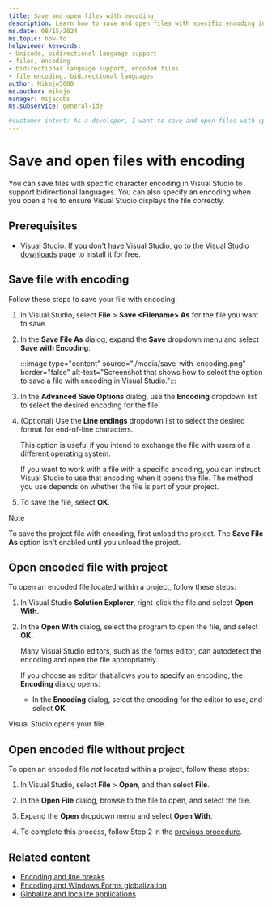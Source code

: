 ```yaml
---
title: Save and open files with encoding
description: Learn how to save and open files with specific encoding in Visual Studio, and ensure files open correctly in subsequent use.
ms.date: 08/15/2024
ms.topic: how-to
helpviewer_keywords:
- Unicode, bidirectional language support
- files, encoding
- bidirectional language support, encoded files
- file encoding, bidirectional languages
author: Mikejo5000
ms.author: mikejo
manager: mijacobs
ms.subservice: general-ide

#customer intent: As a developer, I want to save and open files with specific encoding in Visual Studio, so I can ensure my files open correctly.
---
```


# Save and open files with encoding

You can save files with specific character encoding in Visual Studio to support bidirectional languages. You can also specify an encoding when you open a file to ensure Visual Studio displays the file correctly.

## Prerequisites

- Visual Studio. If you don't have Visual Studio, go to the [Visual Studio downloads](https://visualstudio.microsoft.com/downloads/?cid=learn-onpage-download-cta) page to install it for free.

## Save file with encoding

Follow these steps to save your file with encoding:

1. In Visual Studio, select **File** > **Save <Filename\> As** for the file you want to save.

1. In the **Save File As** dialog, expand the **Save** dropdown menu and select **Save with Encoding**:

   :::image type="content" source="./media/save-with-encoding.png" border="false" alt-text="Screenshot that shows how to select the option to save a file with encoding in Visual Studio.":::

1. In the **Advanced Save Options** dialog, use the **Encoding** dropdown list to select the desired encoding for the file.

1. (Optional) Use the **Line endings** dropdown list to select the desired format for end-of-line characters.

   This option is useful if you intend to exchange the file with users of a different operating system.

   If you want to work with a file with a specific encoding, you can instruct Visual Studio to use that encoding when it opens the file. The method you use depends on whether the file is part of your project.

1. To save the file, select **OK**.

> [!NOTE]
> To save the project file with encoding, first unload the project. The **Save File As** option isn't enabled until you unload the project.

## Open encoded file with project

To open an encoded file located within a project, follow these steps:

1. In Visual Studio **Solution Explorer**, right-click the file and select **Open With**.

1. In the **Open With** dialog, select the program to open the file, and select **OK**.

   Many Visual Studio editors, such as the forms editor, can autodetect the encoding and open the file appropriately.
   
   If you choose an editor that allows you to specify an encoding, the **Encoding** dialog opens:

   - In the **Encoding** dialog, select the encoding for the editor to use, and select **OK**.

Visual Studio opens your file.

## Open encoded file without project

To open an encoded file *not* located within a project, follow these steps:

1. In Visual Studio, select **File** > **Open**, and then select **File**.

1. In the **Open File** dialog, browse to the file to open, and select the file.

1. Expand the **Open** dropdown menu and select **Open With**.

1. To complete this process, follow Step 2 in the [previous procedure](#open-encoded-file-with-project).

## Related content

- [Encoding and line breaks](encodings-and-line-breaks.md)
- [Encoding and Windows Forms globalization](/previous-versions/visualstudio/visual-studio-2010/401dkz3c(v=vs.100))
- [Globalize and localize applications](../ide/globalizing-and-localizing-applications.md)
